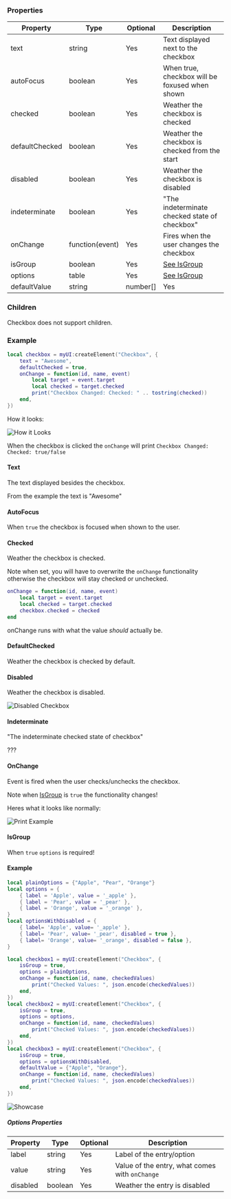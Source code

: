 ### Properties
| Property       | Type            | Optional | Description                                    |
|-               |-                |-         |-                                               |
| text           | string          | Yes      | Text displayed next to the checkbox            |
| autoFocus      | boolean         | Yes      | When true, checkbox will be foxused when shown |
| checked        | boolean         | Yes      | Weather the checkbox is checked                |
| defaultChecked | boolean         | Yes      | Weather the checkbox is checked from the start |
| disabled       | boolean         | Yes      | Weather the checkbox is disabled               |
| indeterminate  | boolean         | Yes      | "The indeterminate checked state of checkbox"  |
| onChange       | function(event) | Yes      | Fires when the user changes the checkbox       |
| isGroup        | boolean         | Yes      | [See IsGroup](#isgroup)                        |
| options        | table           | Yes      | [See IsGroup](#isgroup)                        |
| defaultValue   | string|number[] | Yes      | [See IsGroup](#isgroup)                        |

### Children
Checkbox does not support children.

### Example
```lua
local checkbox = myUI:createElement("Checkbox", {
    text = "Awesome",
    defaultChecked = true,
    onChange = function(id, name, event)
        local target = event.target
        local checked = target.checked
        print("Checkbox Changed: Checked: " .. tostring(checked))
    end,
})
```
How it looks:<p/>
![How it Looks](https://i.imgur.com/fbRNp2K.png)<p/>
When the checkbox is clicked the `onChange` will print `Checkbox Changed: Checked: true/false`

#### Text
The text displayed besides the checkbox.<p/>
From the example the text is "Awesome"

#### AutoFocus
When `true` the checkbox is focused when shown to the user.

#### Checked
Weather the checkbox is checked.<p/>
Note when set, you will have to overwrite the `onChange` functionality otherwise the checkbox
will stay checked or unchecked.<p>
```lua
onChange = function(id, name, event)
    local target = event.target
    local checked = target.checked
    checkbox.checked = checked
end
```
onChange runs with what the value _should_ actually be.

#### DefaultChecked
Weather the checkbox is checked by default.

#### Disabled
Weather the checkbox is disabled.<p/>
![Disabled Checkbox](https://i.imgur.com/0BOER2D.png)

#### Indeterminate
"The indeterminate checked state of checkbox"<p>
???

#### OnChange
Event is fired when the user checks/unchecks the checkbox.<p/>
Note when [IsGroup](#isgroup) is `true` the functionality changes!<p/>
Heres what it looks like normally:<p/>
![Print Example](https://i.imgur.com/MHg3Uxi.png)

#### IsGroup
When `true` `options` is required!<p/>

#### Example
```lua
local plainOptions = {"Apple", "Pear", "Orange"}
local options = {
    { label = 'Apple', value = '_apple' },
    { label = 'Pear', value = '_pear' },
    { label = 'Orange', value = '_orange' },
}
local optionsWithDisabled = {
    { label= 'Apple', value= '_apple' },
    { label= 'Pear', value= '_pear', disabled = true },
    { label= 'Orange', value= '_orange', disabled = false },
}

local checkbox1 = myUI:createElement("Checkbox", {
    isGroup = true,
    options = plainOptions,
    onChange = function(id, name, checkedValues)
        print("Checked Values: ", json.encode(checkedValues))
    end,
})
local checkbox2 = myUI:createElement("Checkbox", {
    isGroup = true,
    options = options,
    onChange = function(id, name, checkedValues)
        print("Checked Values: ", json.encode(checkedValues))
    end,
})
local checkbox3 = myUI:createElement("Checkbox", {
    isGroup = true,
    options = optionsWithDisabled,
    defaultValue = {"Apple", "Orange"},
    onChange = function(id, name, checkedValues)
        print("Checked Values: ", json.encode(checkedValues))
    end,
})
```
![Showcase](https://i.imgur.com/HzwvtYP.png)

##### Options Properties
| Property       | Type    | Optional | Description                                    |
|-               |-        |-         |-                                               |
| label          | string  | Yes      | Label of the entry/option                      |
| value          | string  | Yes      | Value of the entry, what comes with `onChange` |
| disabled       | boolean | Yes      | Weather the entry is disabled                  |